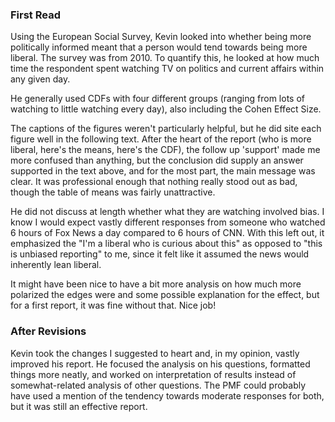### First Read

Using the European Social Survey, Kevin looked into whether being more politically informed
meant that a person would tend towards being more liberal. The survey was from 2010. To quantify
this, he looked at how much time the respondent spent watching TV on politics and current affairs
within any given day.

He generally used CDFs with four different groups (ranging from lots of watching to little
watching every day), also including the Cohen Effect Size.

The captions of the figures weren't particularly helpful, but he did site each figure well in the
following text. After the heart of the report (who is more liberal, here's the means, here's
the CDF), the follow up 'support' made me more confused than anything, but the conclusion did
supply an answer supported in the text above, and for the most part, the  main message was clear.
It was professional enough that nothing really stood out as bad, though the table of means was
fairly unattractive.

He did not discuss at length whether what they are watching involved bias. I know I would expect vastly different responses from
someone who watched 6 hours of Fox News a day compared to 6 hours of CNN. With this left out, it
emphasized the "I'm a liberal who is curious about this" as opposed to "this is unbiased reporting"
to me, since it felt like it assumed the news would inherently lean liberal.

It might have been nice to have a bit more analysis on how much more polarized the edges were and some possible explanation for the effect,
but for a first report, it was fine without that. Nice job!


### After Revisions

Kevin took the changes I suggested to heart and, in my opinion, vastly improved his report. He focused the analysis on his questions, formatted things more neatly, and worked on interpretation of results instead of somewhat-related analysis of other questions. The PMF could probably have used a mention of the tendency towards moderate responses for both, but it was still an effective report.
